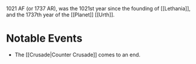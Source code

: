 1021 AF (or 1737 AR), was the 1021st year since the founding of [[Lethania]], and the 1737th year of the [[Planet]] [[Urth]].

# Notable Events
- The [[Crusade|Counter Crusade]] comes to an end.
